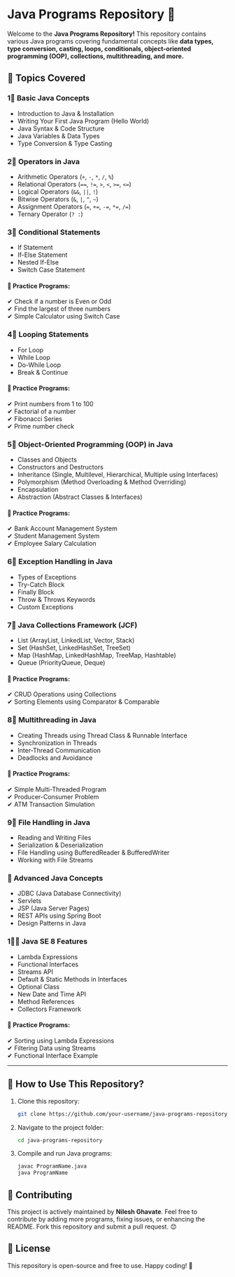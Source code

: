 # Java Programs Repository 🚀

Welcome to the **Java Programs Repository!** This repository contains various Java programs covering fundamental concepts like **data types, type conversion, casting, loops, conditionals, object-oriented programming (OOP), collections, multithreading, and more.**

## 📌 Topics Covered

### **1⃣ Basic Java Concepts**
- Introduction to Java & Installation
- Writing Your First Java Program (Hello World)
- Java Syntax & Code Structure
- Java Variables & Data Types
- Type Conversion & Type Casting

### **2⃣ Operators in Java**
- Arithmetic Operators (`+`, `-`, `*`, `/`, `%`)
- Relational Operators (`==`, `!=`, `>`, `<`, `>=`, `<=`)
- Logical Operators (`&&`, `||`, `!`)
- Bitwise Operators (`&`, `|`, `^`, `~`)
- Assignment Operators (`=`, `+=`, `-=`, `*=`, `/=`)
- Ternary Operator (`? :`)

### **3⃣ Conditional Statements**
- If Statement
- If-Else Statement
- Nested If-Else
- Switch Case Statement

#### 🔹 **Practice Programs:**
✔ Check if a number is Even or Odd  
✔ Find the largest of three numbers  
✔ Simple Calculator using Switch Case  

### **4⃣ Looping Statements**
- For Loop
- While Loop
- Do-While Loop
- Break & Continue

#### 🔹 **Practice Programs:**
✔ Print numbers from 1 to 100  
✔ Factorial of a number  
✔ Fibonacci Series  
✔ Prime number check  

### **5⃣ Object-Oriented Programming (OOP) in Java**
- Classes and Objects
- Constructors and Destructors
- Inheritance (Single, Multilevel, Hierarchical, Multiple using Interfaces)
- Polymorphism (Method Overloading & Method Overriding)
- Encapsulation
- Abstraction (Abstract Classes & Interfaces)

#### 🔹 **Practice Programs:**
✔ Bank Account Management System  
✔ Student Management System  
✔ Employee Salary Calculation  

### **6⃣ Exception Handling in Java**
- Types of Exceptions
- Try-Catch Block
- Finally Block
- Throw & Throws Keywords
- Custom Exceptions

### **7⃣ Java Collections Framework (JCF)**
- List (ArrayList, LinkedList, Vector, Stack)
- Set (HashSet, LinkedHashSet, TreeSet)
- Map (HashMap, LinkedHashMap, TreeMap, Hashtable)
- Queue (PriorityQueue, Deque)

#### 🔹 **Practice Programs:**
✔ CRUD Operations using Collections  
✔ Sorting Elements using Comparator & Comparable  

### **8⃣ Multithreading in Java**
- Creating Threads using Thread Class & Runnable Interface
- Synchronization in Threads
- Inter-Thread Communication
- Deadlocks and Avoidance

#### 🔹 **Practice Programs:**
✔ Simple Multi-Threaded Program  
✔ Producer-Consumer Problem  
✔ ATM Transaction Simulation  

### **9⃣ File Handling in Java**
- Reading and Writing Files
- Serialization & Deserialization
- File Handling using BufferedReader & BufferedWriter
- Working with File Streams

### **🗿 Advanced Java Concepts**
- JDBC (Java Database Connectivity)
- Servlets
- JSP (Java Server Pages)
- REST APIs using Spring Boot
- Design Patterns in Java

### **1⃣⃣ Java SE 8 Features**
- Lambda Expressions
- Functional Interfaces
- Streams API
- Default & Static Methods in Interfaces
- Optional Class
- New Date and Time API
- Method References
- Collectors Framework

#### 🔹 **Practice Programs:**
✔ Sorting using Lambda Expressions  
✔ Filtering Data using Streams  
✔ Functional Interface Example  

---
## 📂 How to Use This Repository?

1. Clone this repository:  
   ```bash
   git clone https://github.com/your-username/java-programs-repository.git
   ```
2. Navigate to the project folder:  
   ```bash
   cd java-programs-repository
   ```
3. Compile and run Java programs:  
   ```bash
   javac ProgramName.java
   java ProgramName
   ```

## 📢 Contributing
This project is actively maintained by **Nilesh Ghavate**. Feel free to contribute by adding more programs, fixing issues, or enhancing the README. Fork this repository and submit a pull request. 😊

## 📝 License
This repository is open-source and free to use. Happy coding! 🚀
